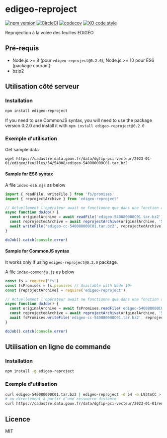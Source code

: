# edigeo-reproject

[![npm version](https://badge.fury.io/js/edigeo-reproject.svg)](https://badge.fury.io/js/edigeo-reproject)
[![CircleCI](https://img.shields.io/circleci/project/github/etalab/edigeo-reproject/master.svg)](https://circleci.com/gh/etalab/edigeo-reproject/tree/master)
[![codecov](https://codecov.io/gh/etalab/edigeo-reproject/branch/master/graph/badge.svg)](https://codecov.io/gh/etalab/edigeo-reproject)
[![XO code style](https://img.shields.io/badge/code_style-XO-5ed9c7.svg)](https://github.com/sindresorhus/xo)

Reprojection à la volée des feuilles EDIGÉO

## Pré-requis

* Node.js >= 8 (pour `edigeo-reproject@0.2.0`), Node.js >= 10 pour ES6 (package courant)
* bzip2

## Utilisation côté serveur

### Installation

```bash
npm install edigeo-reproject
```

If you need to use CommonJS syntax, you will need to use the package version 0.2.0 and install it with `npm install edigeo-reproject@0.2.0`

### Exemple d'utilisation

Get sample data

```
wget https://cadastre.data.gouv.fr/data/dgfip-pci-vecteur/2023-01-01/edigeo/feuilles/54/54008/edigeo-540080000C01.tar.bz2
```

#### Sample for ES6 syntax

A file `index-es6.mjs` as below

```js
import { readFile, writeFile } from 'fs/promises'
import { reprojectArchive } from 'edigeo-reproject'

// Actuellement l'opérateur await ne fonctionne que dans une fonction asynchrone
async function doJob() {
  const originalArchive = await readFile('edigeo-540080000C01.tar.bz2')
  const reprojectedArchive = await reprojectArchive(originalArchive, '54', 'L93toCC') // L93toCC ou CCtoL93
  await writeFile('edigeo-cc-540080000C01.tar.bz2', reprojectedArchive)
}

doJob().catch(console.error)
```


#### Sample for CommonJS syntax

It works only if using `edigeo-reproject@0.2.0` package.

A file `index-commonjs.js` as below

```js
const fs = require('fs')
const fsPromises = fs.promises // Available with Node 10+
const {reprojectArchive} = require('edigeo-reproject')

// Actuellement l'opérateur await ne fonctionne que dans une fonction asynchrone
async function doJob() {
  const originalArchive = await fsPromises.readFile('edigeo-540080000C01.tar.bz2')
  const reprojectedArchive = await reprojectArchive(originalArchive, '54', 'L93toCC') // L93toCC ou CCtoL93
  await fsPromises.writeFile('edigeo-cc-540080000C01.tar.bz2', reprojectedArchive)
}

doJob().catch(console.error)
```

## Utilisation en ligne de commande

### Installation

```bash
npm install -g edigeo-reproject
```

### Exemple d'utilisation

```bash
curl edigeo-540080000C01.tar.bz2 | edigeo-reproject -d 54 -m L93toCC > edigeo-cc-540080000C01.tar.bz2
# ou directement à partir d'une ressource distante
curl https://cadastre.data.gouv.fr/data/dgfip-pci-vecteur/2023-01-01/edigeo/feuilles/54/54008/edigeo-540080000C01.tar.bz2 | edigeo-reproject -d 54 -m L93toCC > edigeo-cc-540080000C01.tar.bz2
```

## Licence

MIT

